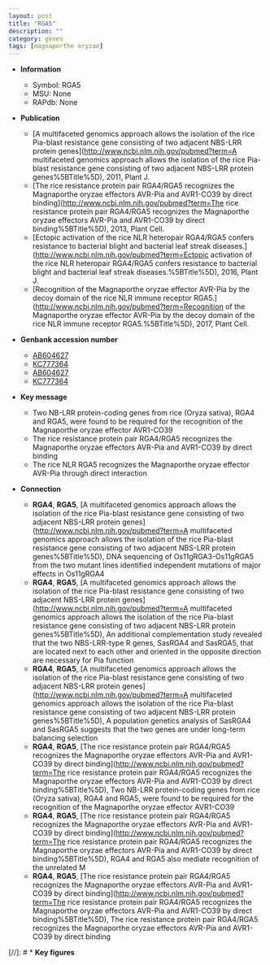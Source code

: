 ```yaml
---
layout: post
title: "RGA5"
description: ""
category: genes
tags: [magnaporthe oryzae]
---
```


* **Information**  
    + Symbol: RGA5  
    + MSU: None  
    + RAPdb: None  

* **Publication**  
    + [A multifaceted genomics approach allows the isolation of the rice Pia-blast resistance gene consisting of two adjacent NBS-LRR protein genes](http://www.ncbi.nlm.nih.gov/pubmed?term=A multifaceted genomics approach allows the isolation of the rice Pia-blast resistance gene consisting of two adjacent NBS-LRR protein genes%5BTitle%5D), 2011, Plant J.
    + [The rice resistance protein pair RGA4/RGA5 recognizes the Magnaporthe oryzae effectors AVR-Pia and AVR1-CO39 by direct binding](http://www.ncbi.nlm.nih.gov/pubmed?term=The rice resistance protein pair RGA4/RGA5 recognizes the Magnaporthe oryzae effectors AVR-Pia and AVR1-CO39 by direct binding%5BTitle%5D), 2013, Plant Cell.
    + [Ectopic activation of the rice NLR heteropair RGA4/RGA5 confers resistance to bacterial blight and bacterial leaf streak diseases.](http://www.ncbi.nlm.nih.gov/pubmed?term=Ectopic activation of the rice NLR heteropair RGA4/RGA5 confers resistance to bacterial blight and bacterial leaf streak diseases.%5BTitle%5D), 2016, Plant J.
    + [Recognition of the Magnaporthe oryzae effector AVR-Pia by the decoy domain of the rice NLR immune receptor RGA5.](http://www.ncbi.nlm.nih.gov/pubmed?term=Recognition of the Magnaporthe oryzae effector AVR-Pia by the decoy domain of the rice NLR immune receptor RGA5.%5BTitle%5D), 2017, Plant Cell.

* **Genbank accession number**  
    + [AB604627](http://www.ncbi.nlm.nih.gov/nuccore/AB604627)
    + [KC777364](http://www.ncbi.nlm.nih.gov/nuccore/KC777364)
    + [AB604627](http://www.ncbi.nlm.nih.gov/nuccore/AB604627)
    + [KC777364](http://www.ncbi.nlm.nih.gov/nuccore/KC777364)

* **Key message**  
    + Two NB-LRR protein-coding genes from rice (Oryza sativa), RGA4 and RGA5, were found to be required for the recognition of the Magnaporthe oryzae effector AVR1-CO39
    + The rice resistance protein pair RGA4/RGA5 recognizes the Magnaporthe oryzae effectors AVR-Pia and AVR1-CO39 by direct binding
    + The rice NLR RGA5 recognizes the Magnaporthe oryzae effector AVR-Pia through direct interaction

* **Connection**  
    + __RGA4__, __RGA5__, [A multifaceted genomics approach allows the isolation of the rice Pia-blast resistance gene consisting of two adjacent NBS-LRR protein genes](http://www.ncbi.nlm.nih.gov/pubmed?term=A multifaceted genomics approach allows the isolation of the rice Pia-blast resistance gene consisting of two adjacent NBS-LRR protein genes%5BTitle%5D), DNA sequencing of Os11gRGA3-Os11gRGA5 from the two mutant lines identified independent mutations of major effects in Os11gRGA4
    + __RGA4__, __RGA5__, [A multifaceted genomics approach allows the isolation of the rice Pia-blast resistance gene consisting of two adjacent NBS-LRR protein genes](http://www.ncbi.nlm.nih.gov/pubmed?term=A multifaceted genomics approach allows the isolation of the rice Pia-blast resistance gene consisting of two adjacent NBS-LRR protein genes%5BTitle%5D), An additional complementation study revealed that the two NBS-LRR-type R genes, SasRGA4 and SasRGA5, that are located next to each other and oriented in the opposite direction are necessary for Pia function
    + __RGA4__, __RGA5__, [A multifaceted genomics approach allows the isolation of the rice Pia-blast resistance gene consisting of two adjacent NBS-LRR protein genes](http://www.ncbi.nlm.nih.gov/pubmed?term=A multifaceted genomics approach allows the isolation of the rice Pia-blast resistance gene consisting of two adjacent NBS-LRR protein genes%5BTitle%5D), A population genetics analysis of SasRGA4 and SasRGA5 suggests that the two genes are under long-term balancing selection
    + __RGA4__, __RGA5__, [The rice resistance protein pair RGA4/RGA5 recognizes the Magnaporthe oryzae effectors AVR-Pia and AVR1-CO39 by direct binding](http://www.ncbi.nlm.nih.gov/pubmed?term=The rice resistance protein pair RGA4/RGA5 recognizes the Magnaporthe oryzae effectors AVR-Pia and AVR1-CO39 by direct binding%5BTitle%5D), Two NB-LRR protein-coding genes from rice (Oryza sativa), RGA4 and RGA5, were found to be required for the recognition of the Magnaporthe oryzae effector AVR1-CO39
    + __RGA4__, __RGA5__, [The rice resistance protein pair RGA4/RGA5 recognizes the Magnaporthe oryzae effectors AVR-Pia and AVR1-CO39 by direct binding](http://www.ncbi.nlm.nih.gov/pubmed?term=The rice resistance protein pair RGA4/RGA5 recognizes the Magnaporthe oryzae effectors AVR-Pia and AVR1-CO39 by direct binding%5BTitle%5D), RGA4 and RGA5 also mediate recognition of the unrelated M
    + __RGA4__, __RGA5__, [The rice resistance protein pair RGA4/RGA5 recognizes the Magnaporthe oryzae effectors AVR-Pia and AVR1-CO39 by direct binding](http://www.ncbi.nlm.nih.gov/pubmed?term=The rice resistance protein pair RGA4/RGA5 recognizes the Magnaporthe oryzae effectors AVR-Pia and AVR1-CO39 by direct binding%5BTitle%5D), The rice resistance protein pair RGA4/RGA5 recognizes the Magnaporthe oryzae effectors AVR-Pia and AVR1-CO39 by direct binding

[//]: # * **Key figures**  


